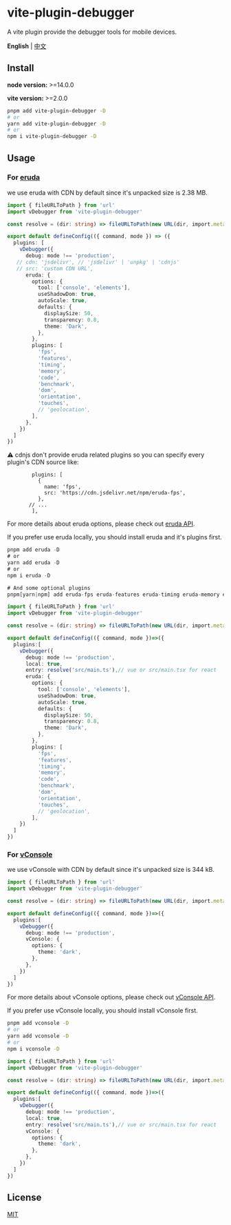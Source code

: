 

# vite-plugin-debugger

A vite plugin provide the debugger tools for mobile devices.

**English** | [中文](./README.zh_CN.md)

## Install

**node version:** >=14.0.0

**vite version:** >=2.0.0


```bash
pnpm add vite-plugin-debugger -D
# or
yarn add vite-plugin-debugger -D
# or
npm i vite-plugin-debugger -D
```

## Usage

### For [eruda](https://github.com/liriliri/eruda)

we use eruda with CDN by default since it's unpacked size is 2.38 MB.

```typescript
import { fileURLToPath } from 'url'
import vDebugger from 'vite-plugin-debugger'

const resolve = (dir: string) => fileURLToPath(new URL(dir, import.meta.url))

export default defineConfig(({ command, mode }) => ({
  plugins: [
    vDebugger({
      debug: mode !== 'production',
   // cdn: 'jsdelivr', // 'jsdelivr' | 'unpkg' | 'cdnjs'
   // src: 'custom CDN URL',
      eruda: {
        options: {
          tool: ['console', 'elements'],
          useShadowDom: true,
          autoScale: true,
          defaults: {
            displaySize: 50,
            transparency: 0.8,
            theme: 'Dark',
          },
        },
        plugins: [
          'fps',
          'features',
          'timing',
          'memory',
          'code',
          'benchmark',
          'dom',
          'orientation',
          'touches',
          // 'geolocation',
        ],
      },
    })
  ]
})
```



⚠ cdnjs don't provide eruda related plugins so you can specify every plugin's CDN source like:

```
        plugins: [
          {
            name: 'fps',
            src: 'https://cdn.jsdelivr.net/npm/eruda-fps',
          },
       // ...
        ],
```



For more details about eruda options, please check out [eruda API](https://github.com/liriliri/eruda/blob/master/doc/API.md).

If you prefer use eruda locally, you should install eruda and it's plugins first.

```typescript
pnpm add eruda -D
# or
yarn add eruda -D
# or
npm i eruda -D

# And some optional plugins
pnpm[yarn|npm] add eruda-fps eruda-features eruda-timing eruda-memory eruda-code eruda-benchmark eruda-dom eruda-orientation eruda-touches eruda-geolocation -D
```

```typescript
import { fileURLToPath } from 'url'
import vDebugger from 'vite-plugin-debugger'

const resolve = (dir: string) => fileURLToPath(new URL(dir, import.meta.url))

export default defineConfig(({ command, mode })=>({
  plugins:[
    vDebugger({
      debug: mode !== 'production',
      local: true,
      entry: resolve('src/main.ts'),// vue or src/main.tsx for react
      eruda: {
        options: {
          tool: ['console', 'elements'],
          useShadowDom: true,
          autoScale: true,
          defaults: {
            displaySize: 50,
            transparency: 0.8,
            theme: 'Dark',
          },
        },
        plugins: [
          'fps',
          'features',
          'timing',
          'memory',
          'code',
          'benchmark',
          'dom',
          'orientation',
          'touches',
          // 'geolocation',
        ],
    })
  ]
})
```

### For [vConsole](https://github.com/Tencent/vConsole)

we use vConsole with CDN by default since it's unpacked size is 344 kB.

```typescript
import { fileURLToPath } from 'url'
import vDebugger from 'vite-plugin-debugger'

const resolve = (dir: string) => fileURLToPath(new URL(dir, import.meta.url))

export default defineConfig(({ command, mode })=>({
  plugins:[
    vDebugger({
      debug: mode !== 'production',
      vConsole: {
        options: {
          theme: 'dark',
        },
      },
    })
  ]
})
```



For more details about vConsole options, please check out [vConsole API](https://github.com/Tencent/vConsole/blob/dev/doc/public_properties_methods.md).

If you prefer use vConsole locally, you should install vConsole first.

```bash
pnpm add vconsole -D
# or
yarn add vconsole -D
# or
npm i vconsole -D
```



```typescript
import { fileURLToPath } from 'url'
import vDebugger from 'vite-plugin-debugger'

const resolve = (dir: string) => fileURLToPath(new URL(dir, import.meta.url))

export default defineConfig(({ command, mode })=>({
  plugins:[
    vDebugger({
      debug: mode !== 'production',
      local: true,
      entry: resolve('src/main.ts'),// vue or src/main.tsx for react
      vConsole: {
        options: {
          theme: 'dark',
        },
      },
    })
  ]
})
```




## License

[MIT](LICENSE)
